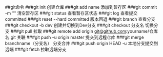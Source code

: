 ##git命令
###git init		创建仓库
###git add name 添加到暂存区
###git commit -m "" 清空暂存区
###git status		查看暂存区状态
###git log			查看提交committed
###git reset --hard committed	版本回退
###git branch		查看分支
###git checkout -b dev	创建并切换到Dev分支
###git checkout 分支名	切换分支
###git pull		拉取
###git remote add origin git@github.com:yourname/仓库名.git 	关联
###git push -u origin master	提交到远程仓库
###git merge branchname（分支名）	分支合并
###git push origin HEAD -u	本地分支提交到远端
###git fetch		拉取远端分支